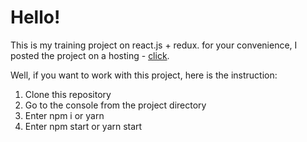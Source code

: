 # Hello!

This is my training project on react.js + redux. 
for your convenience, I posted the project on a hosting - [click](https://arturmavlidov.github.io/React-Pizza/).

Well, if you want to work with this project, here is the instruction:

1. Clone this repository
2. Go to the console from the project directory
3. Enter npm i or yarn
4. Enter npm start or yarn start
